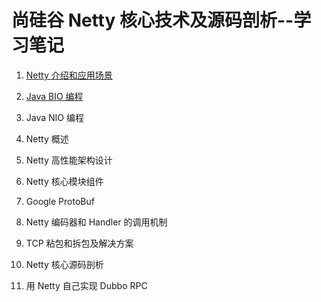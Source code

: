 # 尚硅谷 Netty 核心技术及源码剖析--学习笔记

1. [Netty 介绍和应用场景](https://github.com/HomanLiang/study-demo/blob/main/netty-demo/document/chapter1.md)
2. [Java BIO 编程]( https://github.com/HomanLiang/study-demo/blob/main/netty-demo/document/chapter2.md )
3. Java NIO 编程

4. Netty 概述
5. Netty 高性能架构设计
6. Netty 核心模块组件
7. Google ProtoBuf
8. Netty 编码器和 Handler 的调用机制
9. TCP 粘包和拆包及解决方案
10. Netty 核心源码剖析
11. 用 Netty 自己实现 Dubbo RPC